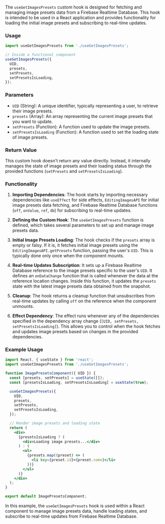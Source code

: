 The `useGetImagesPresets` custom hook is designed for fetching and managing image presets data from a Firebase Realtime Database. This hook is intended to be used in a React application and provides functionality for loading the initial image presets and subscribing to real-time updates.

### Usage
```jsx static
import useGetImagesPresets from './useGetImagesPresets';

// Inside a functional component
useGetImagesPresets({
  UID,
  presets,
  setPresets,
  setPresetsIsLoading,
});
```

### Parameters
- `UID` (String): A unique identifier, typically representing a user, to retrieve their image presets.
- `presets` (Array): An array representing the current image presets that you want to update.
- `setPresets` (Function): A function used to update the image presets.
- `setPresetsIsLoading` (Function): A function used to set the loading state of image presets.

### Return Value
This custom hook doesn't return any value directly. Instead, it internally manages the state of image presets and their loading status through the provided functions (`setPresets` and `setPresetsIsLoading`).

### Functionality
1. **Importing Dependencies**: The hook starts by importing necessary dependencies like `useEffect` for side effects, `EditingImagesAPI` for initial image presets data fetching, and Firebase Realtime Database functions (`off`, `onValue`, `ref`, `db`) for subscribing to real-time updates.

2. **Defining the Custom Hook**: The `useGetImagesPresets` function is defined, which takes several parameters to set up and manage image presets data.

3. **Initial Image Presets Loading**: The hook checks if the `presets` array is empty or falsy. If it is, it fetches initial image presets using the `EditingImagesAPI.getPresets` function, passing the user's `UID`. This is typically done only once when the component mounts.

4. **Real-time Updates Subscription**: It sets up a Firebase Realtime Database reference to the image presets specific to the user's `UID`. It defines an `onDataChange` function that is called whenever the data at the reference location changes. Inside this function, it updates the `presets` state with the latest image presets data obtained from the snapshot.

5. **Cleanup**: The hook returns a cleanup function that unsubscribes from real-time updates by calling `off` on the reference when the component unmounts.

6. **Effect Dependency**: The effect runs whenever any of the dependencies specified in the dependency array change (`[UID, setPresets, setPresetsIsLoading]`). This allows you to control when the hook fetches and updates image presets based on changes in the provided dependencies.

### Example Usage
```jsx static
import React, { useState } from 'react';
import useGetImagesPresets from './useGetImagesPresets';

function ImagePresetsComponent({ UID }) {
  const [presets, setPresets] = useState([]);
  const [presetsIsLoading, setPresetsIsLoading] = useState(true);

  useGetImagesPresets({
    UID,
    presets,
    setPresets,
    setPresetsIsLoading,
  });

  // Render image presets and loading state
  return (
    <div>
      {presetsIsLoading ? (
        <div>Loading image presets...</div>
      ) : (
        <ul>
          {presets.map((preset) => (
            <li key={preset.id}>{preset.name}</li>
          ))}
        </ul>
      )}
    </div>
  );
}

export default ImagePresetsComponent;
```

In this example, the `useGetImagesPresets` hook is used within a React component to manage image presets data, handle loading states, and subscribe to real-time updates from Firebase Realtime Database.